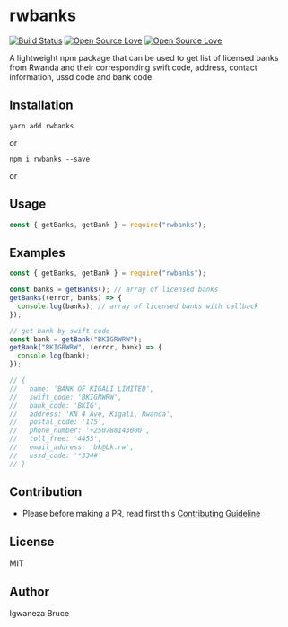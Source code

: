 # rwbanks
[![Build Status](https://travis-ci.com/knowbee/rwbanks.svg?token=yN9jXnk59suszMqNsJJb&branch=master)](https://travis-ci.com/knowbee/rwbanks)
[![Open Source Love](https://badges.frapsoft.com/os/v1/open-source.svg?v=102)](https://github.com/ellerbrock/open-source-badge/)
[![Open Source Love](https://badges.frapsoft.com/os/mit/mit.svg?v=102)](https://github.com/ellerbrock/open-source-badge/)

A lightweight npm package that can be used to get list of licensed banks from Rwanda and their corresponding swift code, address, contact information, ussd code and bank code.

## Installation

```
yarn add rwbanks
```

or

```
npm i rwbanks --save
```

or

## Usage
```js
const { getBanks, getBank } = require("rwbanks");
```

## Examples

```js
const { getBanks, getBank } = require("rwbanks");

const banks = getBanks(); // array of licensed banks
getBanks((error, banks) => {
  console.log(banks); // array of licensed banks with callback
});

// get bank by swift code
const bank = getBank("BKIGRWRW");
getBank("BKIGRWRW", (error, bank) => {
  console.log(bank);
});

// {                                        
//   name: 'BANK OF KIGALI LIMITED',        
//   swift_code: 'BKIGRWRW',                
//   bank_code: 'BKIG',                     
//   address: 'KN 4 Ave, Kigali, Rwanda',   
//   postal_code: '175',                    
//   phone_number: '+250788143000',         
//   toll_free: '4455',                     
//   email_address: 'bk@bk.rw',             
//   ussd_code: '*334#'                     
// }        
```

## Contribution

- Please before making a PR, read first this [Contributing Guideline](./CONTRIBUTING.md)

## License

MIT

## Author

Igwaneza Bruce
